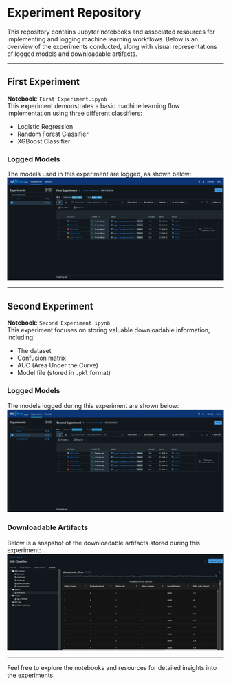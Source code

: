 # Experiment Repository

This repository contains Jupyter notebooks and associated resources for implementing and logging machine learning workflows. Below is an overview of the experiments conducted, along with visual representations of logged models and downloadable artifacts.

---

## First Experiment
**Notebook**: `First Experiment.ipynb`  
This experiment demonstrates a basic machine learning flow implementation using three different classifiers:  
- Logistic Regression  
- Random Forest Classifier  
- XGBoost Classifier  

### Logged Models
The models used in this experiment are logged, as shown below:  
![First Experiment Logged Models](images/First%20Experiment/Logged%20Models.png)

---

## Second Experiment
**Notebook**: `Second Experiment.ipynb`  
This experiment focuses on storing valuable downloadable information, including:  
- The dataset  
- Confusion matrix  
- AUC (Area Under the Curve)  
- Model file (stored in `.pkl` format)  

### Logged Models
The models logged during this experiment are shown below:  
![Second Experiment Logged Models](images/Second%20Experiment/Logged%20Models.png)

### Downloadable Artifacts
Below is a snapshot of the downloadable artifacts stored during this experiment:  
![Downloadable Artifacts](images/Second%20Experiment/Downloadable%20Artifacts.png)

---

Feel free to explore the notebooks and resources for detailed insights into the experiments.
